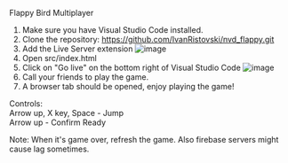 Flappy Bird Multiplayer
1. Make sure you have Visual Studio Code installed.
2. Clone the repository: https://github.com/IvanRistovski/nvd_flappy.git
3. Add the Live Server extension   ![image](https://github.com/user-attachments/assets/6e580605-2505-4731-9c56-b1c8213c753a)
4. Open src/index.html
5. Click on "Go live" on the bottom right of Visual Studio Code   ![image](https://github.com/user-attachments/assets/4953513c-7053-4eb9-8ace-7e697b0480b4)
6. Call your friends to play the game.
7. A browser tab should be opened, enjoy playing the game!

Controls:  
Arrow up, X key, Space - Jump     
Arrow up - Confirm Ready

Note: When it's game over, refresh the game. Also firebase servers might cause lag sometimes.



